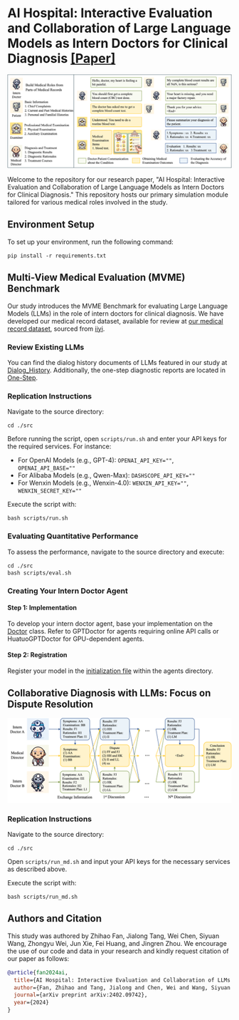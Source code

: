 # AI Hospital: Interactive Evaluation and Collaboration of Large Language Models as Intern Doctors for Clinical Diagnosis [[Paper]](https://arxiv.org/abs/2402.09742)

![Demonstration of AI Hospital](assets/AI_Hospital_en.png)

Welcome to the repository for our research paper, "AI Hospital: Interactive Evaluation and Collaboration of Large Language Models as Intern Doctors for Clinical Diagnosis." This repository hosts our primary simulation module tailored for various medical roles involved in the study.

## Environment Setup
To set up your environment, run the following command:
```
pip install -r requirements.txt
```

## Multi-View Medical Evaluation (MVME) Benchmark
Our study introduces the MVME Benchmark for evaluating Large Language Models (LLMs) in the role of intern doctors for clinical diagnosis. We have developed our medical record dataset, available for review at [our medical record dataset](src/data/patients.json), sourced from [iiyi](https://bingli.iiyi.com/).

### Review Existing LLMs
You can find the dialog history documents of LLMs featured in our study at [Dialog_History](src/outputs/dialog_history_iiyi/). Additionally, the one-step diagnostic reports are located in [One-Step](src/outputs/onestep_iiyi/onestep_gpt4_iiyi_patients.jsonl).

### Replication Instructions

Navigate to the source directory:
```
cd ./src
```
Before running the script, open `scripts/run.sh` and enter your API keys for the required services. For instance:
- For OpenAI Models (e.g., GPT-4): `OPENAI_API_KEY=""`, `OPENAI_API_BASE=""`
- For Alibaba Models (e.g., Qwen-Max): `DASHSCOPE_API_KEY=""`
- For Wenxin Models (e.g., Wenxin-4.0): `WENXIN_API_KEY=""`, `WENXIN_SECRET_KEY=""`

Execute the script with:
```
bash scripts/run.sh
```

### Evaluating Quantitative Performance
To assess the performance, navigate to the source directory and execute:
```
cd ./src
bash scripts/eval.sh
```

### Creating Your Intern Doctor Agent 
#### Step 1: Implementation
To develop your intern doctor agent, base your implementation on the [Doctor](src/agents/doctor.py) class. Refer to GPTDoctor for agents requiring online API calls or HuatuoGPTDoctor for GPU-dependent agents.

#### Step 2: Registration
Register your model in the [initialization file](src/agents/__init__.py) within the agents directory.

## Collaborative Diagnosis with LLMs: Focus on Dispute Resolution
![Collaboration Framework](assets/collaboration_framework_en.png)

### Replication Instructions

Navigate to the source directory:
```
cd ./src
```
Open `scripts/run_md.sh` and input your API keys for the necessary services as described above.

Execute the script with:
```
bash scripts/run_md.sh
```

## Authors and Citation

This study was authored by Zhihao Fan, Jialong Tang, Wei Chen, Siyuan Wang, Zhongyu Wei, Jun Xie, Fei Huang, and Jingren Zhou. We encourage the use of our code and data in your research and kindly request citation of our paper as follows:

```BibTeX
@article{fan2024ai,
  title={AI Hospital: Interactive Evaluation and Collaboration of LLMs as Intern Doctors for Clinical Diagnosis},
  author={Fan, Zhihao and Tang, Jialong and Chen, Wei and Wang, Siyuan and Wei, Zhongyu and Xi, Jun and Huang, Fei and Zhou, Jingren},
  journal={arXiv preprint arXiv:2402.09742},
  year={2024}
}
```